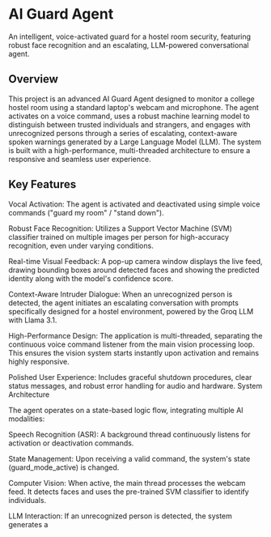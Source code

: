 # AI Guard Agent
An intelligent, voice-activated guard for a hostel room security, featuring robust face recognition and an escalating, LLM-powered conversational agent.

## Overview

This project is an advanced AI Guard Agent designed to monitor a college hostel room using a standard laptop's webcam and microphone. The agent activates on a voice command, uses a robust machine learning model to distinguish between trusted individuals and strangers, and engages with unrecognized persons through a series of escalating, context-aware spoken warnings generated by a Large Language Model (LLM).
The system is built with a high-performance, multi-threaded architecture to ensure a responsive and seamless user experience.

## Key Features
Vocal Activation: The agent is activated and deactivated using simple voice commands ("guard my room" / "stand down").

Robust Face Recognition: Utilizes a Support Vector Machine (SVM) classifier trained on multiple images per person for high-accuracy recognition, even under varying conditions.

Real-time Visual Feedback: A pop-up camera window displays the live feed, drawing bounding boxes around detected faces and showing the predicted identity along with the model's confidence score.

Context-Aware Intruder Dialogue: When an unrecognized person is detected, the agent initiates an escalating conversation with prompts specifically designed for a hostel environment, powered by the Groq LLM with Llama 3.1.

High-Performance Design: The application is multi-threaded, separating the continuous voice command listener from the main vision processing loop. This ensures the vision system starts instantly upon activation and remains highly responsive.

Polished User Experience: Includes graceful shutdown procedures, clear status messages, and robust error handling for audio and hardware.
System Architecture

The agent operates on a state-based logic flow, integrating multiple AI modalities:

Speech Recognition (ASR): A background thread continuously listens for activation or deactivation commands.

State Management: Upon receiving a valid command, the system's state (guard_mode_active) is changed.

Computer Vision: When active, the main thread processes the webcam feed. It detects faces and uses the pre-trained SVM classifier to identify individuals.

LLM Interaction: If an unrecognized person is detected, the system generates a 
